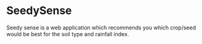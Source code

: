 # SeedySense
Seedy sense is a web application which recommends you which crop/seed would be best for the soil type and rainfall index.
